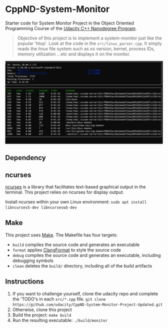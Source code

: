 # CppND-System-Monitor

Starter code for System Monitor Project in the Object Oriented Programming Course of the [Udacity C++ Nanodegree Program](https://www.udacity.com/course/c-plus-plus-nanodegree--nd213). 

> Objective of this project is to implement a system-monitor just like the popular 'htop'.
Look at the code in the ```src/linux_parser.cpp```. It simply reads the linux file system such as os version, kernel, process IDs, memory utilization ...etc and displays it on the monitor. 

![System Monitor](images/monitor.png)

## Dependency
## ncurses
[ncurses](https://www.gnu.org/software/ncurses/) is a library that facilitates text-based graphical output in the terminal. This project relies on ncurses for display output.

Install ncurses within your own Linux environment: `sudo apt install libncurses5-dev libncursesw5-dev`

## Make
This project uses [Make](https://www.gnu.org/software/make/). The Makefile has four targets:
* `build` compiles the source code and generates an executable
* `format` applies [ClangFormat](https://clang.llvm.org/docs/ClangFormat.html) to style the source code
* `debug` compiles the source code and generates an executable, including debugging symbols
* `clean` deletes the `build/` directory, including all of the build artifacts

## Instructions

1. If you want to challenge yourself, clone the udacity repo and complete the 'TODO's in each ```src/*.cpp``` file. `git clone https://github.com/udacity/CppND-System-Monitor-Project-Updated.git`
2. Otherwise, clone this project 
3. Build the project: `make build`
4. Run the resulting executable: `./build/monitor`
